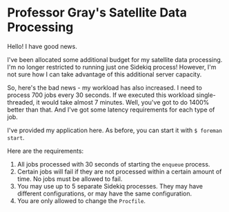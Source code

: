 # Professor Gray's Satellite Data Processing

Hello! I have good news.

I've been allocated some additional budget for my satellite data processing. I'm no longer restricted to running just one Sidekiq process! However, I'm not sure how I can take advantage of this additional server capacity.

So, here's the bad news - my workload has also increased. I need to process 700 jobs every 30 seconds. If we executed this workload single-threaded, it would take almost 7 minutes. Well, you've got to do 1400% better than that. And I've got some latency requirements for each type of job.

I've provided my application here. As before, you can start it with `$ foreman start`.

Here are the requirements:

1. All jobs processed with 30 seconds of starting the `enqueue` process.
2. Certain jobs will fail if they are not processed within a certain amount of time. No jobs must be allowed to fail.
3. You may use up to 5 separate Sidekiq processes. They may have different configurations, or may have the same configuration.
4. You are only allowed to change the `Procfile`.